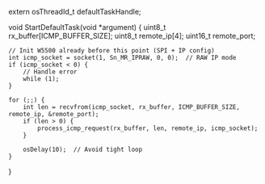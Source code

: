 
extern osThreadId_t defaultTaskHandle;

void StartDefaultTask(void *argument) {
    uint8_t rx_buffer[ICMP_BUFFER_SIZE];
    uint8_t remote_ip[4];
    uint16_t remote_port;

    // Init W5500 already before this point (SPI + IP config)
    int icmp_socket = socket(1, Sn_MR_IPRAW, 0, 0);  // RAW IP mode
    if (icmp_socket < 0) {
        // Handle error
        while (1);
    }

    for (;;) {
        int len = recvfrom(icmp_socket, rx_buffer, ICMP_BUFFER_SIZE, remote_ip, &remote_port);
        if (len > 0) {
            process_icmp_request(rx_buffer, len, remote_ip, icmp_socket);
        }

        osDelay(10);  // Avoid tight loop
    }
}
